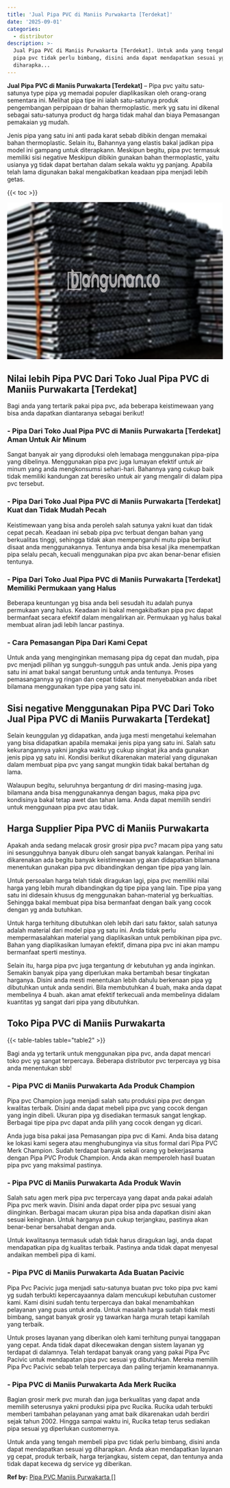 ```yaml
---
title: 'Jual Pipa PVC di Maniis Purwakarta [Terdekat]'
date: '2025-09-01'
categories:
  - distributor
description: >-
  Jual Pipa PVC di Maniis Purwakarta [Terdekat]. Untuk anda yang tengah membeli
  pipa pvc tidak perlu bimbang, disini anda dapat mendapatkan sesuai yg
  diharapka...
---
```


**Jual Pipa PVC di Maniis Purwakarta \[Terdekat\]** – Pipa pvc yaitu satu-satunya type pipa yg memadai populer diaplikasikan oleh orang-orang sementara ini. Melihat pipa tipe ini ialah satu-satunya produk pengembangan perpipaan dr bahan thermoplastic. merk yg satu ini dikenal sebagai satu-satunya product dg harga tidak mahal dan biaya Pemasangan pemakaian yg mudah.

Jenis pipa yang satu ini anti pada karat sebab dibikin dengan memakai bahan thermoplastic. Selain itu, Bahannya yang elastis bakal jadikan pipa model ini gampang untuk diterapkann. Meskipun begitu, pipa pvc termasuk memiliki sisi negative Meskipun dibikin gunakan bahan thermoplastic, yaitu usianya yg tidak dapat bertahan dalam sekala waktu yg panjang. Apabila telah lama digunakan bakal mengakibatkan keadaan pipa menjadi lebih getas.

{{< toc >}}

![Jual Pipa PVC di Maniis Purwakarta [Terdekat]](/images/jaul-pipa-pvc-46.png)

## Nilai lebih Pipa PVC Dari Toko Jual Pipa PVC di Maniis Purwakarta \[Terdekat\]

Bagi anda yang tertarik pakai pipa pvc, ada beberapa keistimewaan yang bisa anda dapatkan diantaranya sebagai berikut!

### \- Pipa Dari Toko Jual Pipa PVC di Maniis Purwakarta \[Terdekat\] Aman Untuk Air Minum

Sangat banyak air yang diproduksi oleh lemabaga menggunakan pipa-pipa yang dibelinya. Menggunakan pipa pvc juga lumayan efektif untuk air minum yang anda mengkonsumsi sehari-hari. Bahannya yang cukup baik tidak memiliki kandungan zat beresiko untuk air yang mengalir di dalam pipa pvc tersebut.

### \- Pipa Dari Toko Jual Pipa PVC di Maniis Purwakarta \[Terdekat\] Kuat dan Tidak Mudah Pecah

Keistimewaan yang bisa anda peroleh salah satunya yakni kuat dan tidak cepat pecah. Keadaan ini sebab pipa pvc terbuat dengan bahan yang berkualitas tinggi, sehingga tidak akan mempengaruhi mutu pipa berikut disaat anda menggunakannya. Tentunya anda bisa kesal jika menempatkan pipa selalu pecah, kecuali menggunakan pipa pvc akan benar-benar efisien tentunya.

### \- Pipa Dari Toko Jual Pipa PVC di Maniis Purwakarta \[Terdekat\] Memiliki Permukaan yang Halus

Beberapa keuntungan yg bisa anda beli sesudah itu adalah punya permukaan yang halus. Keadaan ini bakal mengakibatkan pipa pvc dapat bermanfaat secara efektif dalam mengalirkan air. Permukaan yg halus bakal membuat aliran jadi lebih lancar pastinya.

### \- Cara Pemasangan Pipa Dari Kami Cepat

Untuk anda yang menginginkan memasang pipa dg cepat dan mudah, pipa pvc menjadi pilihan yg sungguh-sungguh pas untuk anda. Jenis pipa yang satu ini amat bakal sangat beruntung untuk anda tentunya. Proses pemasangannya yg ringan dan cepat tidak dapat menyebabkan anda ribet bilamana menggunakan type pipa yang satu ini.

## Sisi negative Menggunakan Pipa PVC Dari Toko Jual Pipa PVC di Maniis Purwakarta \[Terdekat\]

Selain keunggulan yg didapatkan, anda juga mesti mengetahui kelemahan yang bisa didapatkan apabila memakai jenis pipa yang satu ini. Salah satu kekurangannya yakni jangka waktu yg cukup singkat jika anda gunakan jenis pipa yg satu ini. Kondisi berikut dikarenakan material yang digunakan dalam membuat pipa pvc yang sangat mungkin tidak bakal bertahan dg lama.

Walaupun begitu, seluruhnya bergantung dr diri masing-masing juga. bilamana anda bisa menggunakannya dengan bagus, maka pipa pvc kondisinya bakal tetap awet dan tahan lama. Anda dapat memilih sendiri untuk menggunaan pipa pvc atau tidak.

## Harga Supplier Pipa PVC di Maniis Purwakarta

Apakah anda sedang melacak grosir grosir pipa pvc? macam pipa yang satu ini sesungguhnya banyak diburu oleh sangat banyak kalangan. Perihal ini dikarenakan ada begitu banyak keistimewaan yg akan didapatkan bilamana menentukan gunakan pipa pvc dibandingkan dengan tipe pipa yang lain.

Untuk persoalan harga telah tidak diragukan lagi, pipa pvc memiliki nilai harga yang lebih murah dibandingkan dg tipe pipa yang lain. Tipe pipa yang satu ini didesain khusus dg menggunakan bahan-material yg berkualtias. Sehingga bakal membuat pipa bisa bermanfaat dengan baik yang cocok dengan yg anda butuhkan.

Untuk harga terhitung dibutuhkan oleh lebih dari satu faktor, salah satunya adalah material dari model pipa yg satu ini. Anda tidak perlu mempermasalahkan material yang diaplikasikan untuk pembikinan pipa pvc. Bahan yang diaplikasikan lumayan efektif, dimana pipa pvc ini akan mampu bermanfaat sperti mestinya.

Selain itu, harga pipa pvc juga tergantung dr kebutuhan yg anda inginkan. Semakin banyak pipa yang diperlukan maka bertambah besar tingkatan harganya. Disini anda mesti menentukan lebih dahulu berkenaan pipa yg dibutuhkan untuk anda sendiri. Bila membutuhkan 4 buah, maka anda dapat membelinya 4 buah. akan amat efektif terkecuali anda membelinya didalam kuantitas yg sangat dari pipa yang dibutuhkan.

## Toko Pipa PVC di Maniis Purwakarta

{{< table-tables table="table2" >}}

Bagi anda yg tertarik untuk menggunakan pipa pvc, anda dapat mencari toko pvc yg sangat terpercaya. Beberapa distributor pvc terpercaya yg bisa anda menentukan sbb!

### \- Pipa PVC di Maniis Purwakarta Ada Produk Champion

Pipa pvc Champion juga menjadi salah satu produksi pipa pvc dengan kwalitas terbaik. Disini anda dapat mebeli pipa pvc yang cocok dengan yang ingin dibeli. Ukuran pipa yg disediakan termasuk sangat lengkap. Berbagai tipe pipa pvc dapat anda pilih yang cocok dengan yg dicari.

Anda juga bisa pakai jasa Pemasangan pipa pvc di Kami. Anda bisa datang ke lokasi kami segera atau menghubunginya via situs formal dari Pipa PVC Merk Champion. Sudah terdapat banyak sekali orang yg bekerjasama dengan Pipa PVC Produk Champion. Anda akan memperoleh hasil buatan pipa pvc yang maksimal pastinya.

### \- Pipa PVC di Maniis Purwakarta Ada Produk Wavin

Salah satu agen merk pipa pvc terpercaya yang dapat anda pakai adalah Pipa pvc merk wavin. Disini anda dapat order pipa pvc sesuai yang diinginkan. Berbagai macam ukuran pipa bisa anda dapatkan disini akan sesuai keinginan. Untuk harganya pun cukup terjangkau, pastinya akan benar-benar bersahabat dengan anda.

Untuk kwalitasnya termasuk udah tidak harus diragukan lagi, anda dapat mendapatkan pipa dg kualitas terbaik. Pastinya anda tidak dapat menyesal andaikan membeli pipa di kami.

### \- Pipa PVC di Maniis Purwakarta Ada Buatan Pacivic

Pipa Pvc Pacivic juga menjadi satu-satunya buatan pvc toko pipa pvc kami yg sudah terbukti kepercayaannya dalam mencukupi kebutuhan customer kami. Kami disini sudah tentu terpercaya dan bakal menambahkan pelayanan yang puas untuk anda. Untuk masalah harga sudah tidak mesti bimbang, sangat banyak grosir yg tawarkan harga murah tetapi kamilah yang terbaik.

Untuk proses layanan yang diberikan oleh kami terhitung punyai tanggapan yang cepat. Anda tidak dapat dikecewakan dengan sistem layanan yg terdapat di dalamnya. Telah terdapat banyak orang yang pakai Pipa Pvc Pacivic untuk mendapatan pipa pvc sesuai yg dibutuhkan. Mereka memilih Pipa Pvc Pacivic sebab telah terpercaya dan paling terjamin keamanannya.

### \- Pipa PVC di Maniis Purwakarta Ada Merk Rucika

Bagian grosir merk pvc murah dan juga berkualitas yang dapat anda memilih seterusnya yakni produksi pipa pvc Rucika. Rucika udah terbukti memberi tambahan pelayanan yang amat baik dikarenakan udah berdiri sejak tahun 2002. Hingga sampai waktu ini, Rucika tetap terus sediakan pipa sesuai yg diperlukan customernya.

Untuk anda yang tengah membeli pipa pvc tidak perlu bimbang, disini anda dapat mendapatkan sesuai yg diharapkan. Anda akan mendapatkan layanan yg cepat, produk terbaik, harga terjangkau, sistem cepat, dan tentunya anda tidak dapat kecewa dg service yg diberikan.

**Ref by:** [Pipa PVC Maniis Purwakarta []](https://id.wikipedia.org/wiki/Pipa)
